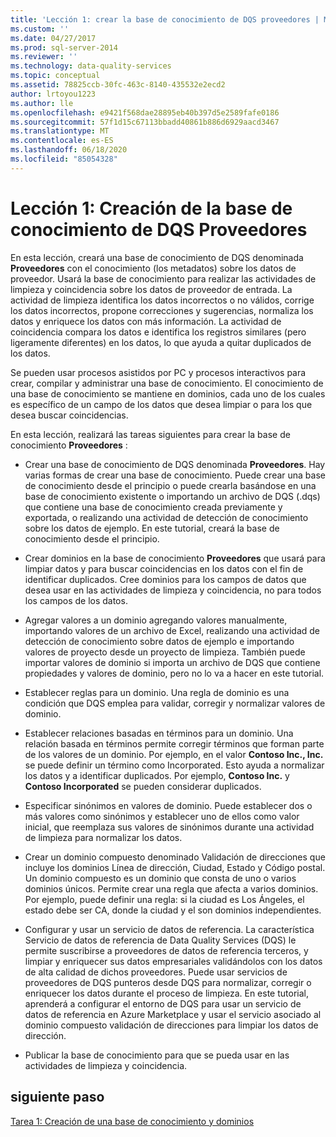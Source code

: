```yaml
---
title: 'Lección 1: crear la base de conocimiento de DQS proveedores | Microsoft Docs'
ms.custom: ''
ms.date: 04/27/2017
ms.prod: sql-server-2014
ms.reviewer: ''
ms.technology: data-quality-services
ms.topic: conceptual
ms.assetid: 78825ccb-30fc-463c-8140-435532e2ecd2
author: lrtoyou1223
ms.author: lle
ms.openlocfilehash: e9421f568dae28895eb40b397d5e2589fafe0186
ms.sourcegitcommit: 57f1d15c67113bbadd40861b886d6929aacd3467
ms.translationtype: MT
ms.contentlocale: es-ES
ms.lasthandoff: 06/18/2020
ms.locfileid: "85054328"
---
```

# <a name="lesson-1-creating-the-suppliers-dqs-knowledge-base"></a>Lección 1: Creación de la base de conocimiento de DQS Proveedores
  En esta lección, creará una base de conocimiento de DQS denominada **Proveedores** con el conocimiento (los metadatos) sobre los datos de proveedor. Usará la base de conocimiento para realizar las actividades de limpieza y coincidencia sobre los datos de proveedor de entrada. La actividad de limpieza identifica los datos incorrectos o no válidos, corrige los datos incorrectos, propone correcciones y sugerencias, normaliza los datos y enriquece los datos con más información. La actividad de coincidencia compara los datos e identifica los registros similares (pero ligeramente diferentes) en los datos, lo que ayuda a quitar duplicados de los datos.  
  
 Se pueden usar procesos asistidos por PC y procesos interactivos para crear, compilar y administrar una base de conocimiento. El conocimiento de una base de conocimiento se mantiene en dominios, cada uno de los cuales es específico de un campo de los datos que desea limpiar o para los que desea buscar coincidencias.  
  
 En esta lección, realizará las tareas siguientes para crear la base de conocimiento **Proveedores** :  
  
-   Crear una base de conocimiento de DQS denominada **Proveedores**. Hay varias formas de crear una base de conocimiento. Puede crear una base de conocimiento desde el principio o puede crearla basándose en una base de conocimiento existente o importando un archivo de DQS (.dqs) que contiene una base de conocimiento creada previamente y exportada, o realizando una actividad de detección de conocimiento sobre los datos de ejemplo. En este tutorial, creará la base de conocimiento desde el principio.  
  
-   Crear dominios en la base de conocimiento **Proveedores** que usará para limpiar datos y para buscar coincidencias en los datos con el fin de identificar duplicados. Cree dominios para los campos de datos que desea usar en las actividades de limpieza y coincidencia, no para todos los campos de los datos.  
  
-   Agregar valores a un dominio agregando valores manualmente, importando valores de un archivo de Excel, realizando una actividad de detección de conocimiento sobre datos de ejemplo e importando valores de proyecto desde un proyecto de limpieza. También puede importar valores de dominio si importa un archivo de DQS que contiene propiedades y valores de dominio, pero no lo va a hacer en este tutorial.  
  
-   Establecer reglas para un dominio. Una regla de dominio es una condición que DQS emplea para validar, corregir y normalizar valores de dominio.  
  
-   Establecer relaciones basadas en términos para un dominio. Una relación basada en términos permite corregir términos que forman parte de los valores de un dominio. Por ejemplo, en el valor **Contoso Inc., Inc.** se puede definir un término como Incorporated. Esto ayuda a normalizar los datos y a identificar duplicados. Por ejemplo, **Contoso Inc.** y **Contoso Incorporated** se pueden considerar duplicados.  
  
-   Especificar sinónimos en valores de dominio. Puede establecer dos o más valores como sinónimos y establecer uno de ellos como valor inicial, que reemplaza sus valores de sinónimos durante una actividad de limpieza para normalizar los datos.  
  
-   Crear un dominio compuesto denominado Validación de direcciones que incluye los dominios Línea de dirección, Ciudad, Estado y Código postal. Un dominio compuesto es un dominio que consta de uno o varios dominios únicos. Permite crear una regla que afecta a varios dominios. Por ejemplo, puede definir una regla: si la ciudad es Los Ángeles, el estado debe ser CA, donde la ciudad y el son dominios independientes.  
  
-   Configurar y usar un servicio de datos de referencia. La característica Servicio de datos de referencia de Data Quality Services (DQS) le permite suscribirse a proveedores de datos de referencia terceros, y limpiar y enriquecer sus datos empresariales validándolos con los datos de alta calidad de dichos proveedores. Puede usar servicios de proveedores de DQS punteros desde DQS para normalizar, corregir o enriquecer los datos durante el proceso de limpieza. En este tutorial, aprenderá a configurar el entorno de DQS para usar un servicio de datos de referencia en Azure Marketplace y usar el servicio asociado al dominio compuesto validación de direcciones para limpiar los datos de dirección.  
  
-   Publicar la base de conocimiento para que se pueda usar en las actividades de limpieza y coincidencia.  
  
## <a name="next-step"></a>siguiente paso  
 [Tarea 1: Creación de una base de conocimiento y dominios](../../2014/tutorials/task-1-creating-a-knowledge-base-and-domains.md)  
  
  
